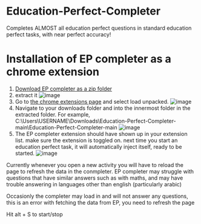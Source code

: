 # Education-Perfect-Completer
Completes ALMOST all education perfect questions in standard education perfect tasks, with near perfect accuracy!

# Installation of EP completer as a chrome extension
1. [Download EP completer as a zip folder](https://github.com/Ill-tableflip-U/Education-Perfect-Completer/archive/refs/heads/main.zip)
2. extract it ![image](https://github.com/Ill-tableflip-U/Education-Perfect-Completer/assets/125164221/5ed6fe26-d8dc-48d3-a541-acafb862d17b)
3. Go to [the chrome extensions page](chrome://extensions) and select load unpacked. ![image](https://github.com/Ill-tableflip-U/Education-Perfect-Completer/assets/125164221/d0f58355-c175-40cc-a651-e38b49b63ca2)
4. Navigate to your downloads folder and into the innermost folder in the extracted folder. For example, C:\Users\USERNAME\Downloads\Education-Perfect-Completer-main\Education-Perfect-Completer-main    ![image](https://github.com/Ill-tableflip-U/Education-Perfect-Completer/assets/125164221/a096bd33-e835-4427-ae37-1aa5c21cfa71)
5. The EP completer extension should have shown up in your extension list. make sure the extension is toggled on. next time you start an education perfect task, it will automatically inject itself, ready to be started. ![image](https://github.com/Ill-tableflip-U/Education-Perfect-Completer/assets/125164221/9f9739d9-cb92-49d3-99b2-198a2cb05d2f)


Currently whenever you open a new activity you will have to reload the page to refresh the data in the conmpleter.
EP completer may struggle with questions that have similar answers such as with maths, and may have trouble answering in languages other than english (particularly arabic)

Occasionly the completer may load in and will not answer any questions, this is an error with fetching the data from EP, you need to refresh the page

Hit alt + S to start/stop

